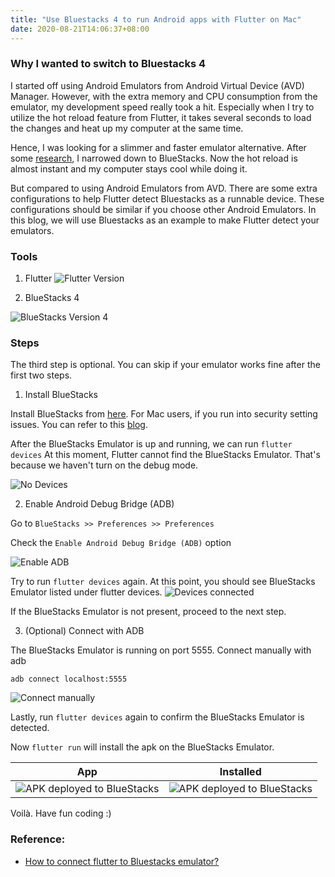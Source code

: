 ```yaml
---
title: "Use Bluestacks 4 to run Android apps with Flutter on Mac"
date: 2020-08-21T14:06:37+08:00
---
```


### Why I wanted to switch to Bluestacks 4

I started off using Android Emulators from Android Virtual Device (AVD) Manager. However, with the extra memory and CPU consumption from the emulator, my development speed really took a hit. Especially when I try to utilize the hot reload feature from Flutter, it takes several seconds to load the changes and heat up my computer at the same time.

Hence, I was looking for a slimmer and faster emulator alternative. After some [research](https://www.androidauthority.com/best-android-emulators-for-pc-655308/), I narrowed down to BlueStacks. Now the hot reload is almost instant and my computer stays cool while doing it.

But compared to using Android Emulators from AVD. There are some extra configurations to help Flutter detect Bluestacks as a runnable device. These configurations should be similar if you choose other Android Emulators. In this blog, we will use Bluestacks as an example to make Flutter detect your emulators.

### Tools

1. Flutter
   ![Flutter Version](https://i.imgur.com/r7yVCG3.png?2)

2. BlueStacks 4

![BlueStacks Version 4](https://i.imgur.com/fWzT5La.png?1)

### Steps

The third step is optional. You can skip if your emulator works fine after the first two steps.

1. Install BlueStacks

Install BlueStacks from [here](https://www.bluestacks.com/). For Mac users, if you run into security setting issues. You can refer to this [blog](https://support.bluestacks.com/hc/en-us/articles/360000736632-How-can-I-Install-and-launch-BlueStacks-on-Mac-OS-).

After the BlueStacks Emulator is up and running, we can run `flutter devices` At this moment, Flutter cannot find the BlueStacks Emulator. That's because we haven't turn on the debug mode.

![No Devices](https://i.imgur.com/WT0gNWa.png)

2. Enable Android Debug Bridge (ADB)

Go to `BlueStacks >> Preferences >> Preferences`

Check the `Enable Android Debug Bridge (ADB)` option

![Enable ADB](https://i.imgur.com/vPKEx3d.png?1)

Try to run `flutter devices` again. At this point, you should see BlueStacks Emulator listed under flutter devices. 
![Devices connected](https://i.imgur.com/rR79yzU.png?1)

If the BlueStacks Emulator is not present, proceed to the next step.

3. (Optional) Connect with ADB

The BlueStacks Emulator is running on port 5555. Connect manually with adb

```
adb connect localhost:5555
```

![Connect manually](https://i.imgur.com/jHM6NFI.png)

Lastly, run `flutter devices` again to confirm the BlueStacks Emulator is detected.

Now `flutter run` will install the apk on the BlueStacks Emulator.

| App                                                            |                           Installed                            |
| -------------------------------------------------------------- | :------------------------------------------------------------: |
| ![APK deployed to BlueStacks](https://i.imgur.com/b1GqxmH.png) | ![APK deployed to BlueStacks](https://i.imgur.com/0saCOvK.png) |

Voilà. Have fun coding :)


### Reference:
* [How to connect flutter to Bluestacks emulator?](https://stackoverflow.com/questions/55878399/how-to-connect-flutter-to-bluestacks-emulator)